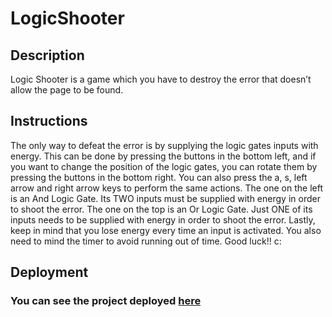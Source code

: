 # LogicShooter

## Description

Logic Shooter is a game which you have to destroy the error that doesn’t allow the page to be found.

## Instructions 

The only way to defeat the error is by supplying the logic gates inputs with energy. This can be done by pressing the buttons in the bottom left, and if you want to change the position of the logic gates, you can rotate them by pressing the buttons in the bottom right.
You can also press the a, s, left arrow and right arrow keys to perform the same actions.
The one on the left is an And Logic Gate. Its TWO inputs must be supplied with energy in order to shoot the error.
The one on the top is an Or Logic Gate. Just ONE of its inputs needs to be supplied with energy in order to shoot the error.
Lastly, keep in mind that you lose energy every time an input is activated. You also need to mind the timer to avoid running out of time. Good luck!! c:

## Deployment

### You can see the project deployed <a href="https://js13kgames.com/entries/logic-shooter">here</a>


